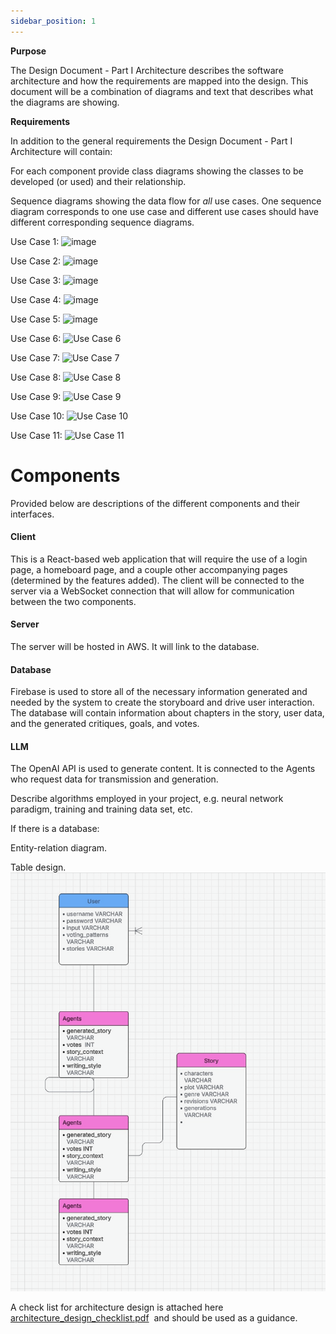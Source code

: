 ```yaml
---
sidebar_position: 1
---
```


**Purpose**

The Design Document - Part I Architecture describes the software architecture and how the requirements are mapped into the design. This document will be a combination of diagrams and text that describes what the diagrams are showing.

**Requirements**

In addition to the general requirements the Design Document - Part I Architecture will contain:

For each component provide class diagrams showing the classes to be developed (or used) and their relationship.

Sequence diagrams showing the data flow for _all_ use cases. One sequence diagram corresponds to one use case and different use cases should have different corresponding sequence diagrams.

Use Case 1:
![image](https://github.com/user-attachments/assets/c206541e-89a9-4677-9078-6e35f7ac2ccd)

Use Case 2:
![image](https://github.com/user-attachments/assets/80036676-7917-4de5-8cf7-cfc37068f1a0)

Use Case 3: 
![image](https://github.com/user-attachments/assets/e838f7d0-f528-42fb-863c-e9cd9323bfd0)

Use Case 4: 
![image](https://github.com/user-attachments/assets/798665fc-c9c6-42fb-96de-73869a193e46)

Use Case 5: 
![image](https://github.com/user-attachments/assets/4397b5bc-f3e2-44dc-82b2-9588ec83cae8)

Use Case 6: 
![Use Case 6](https://github.com/user-attachments/assets/8836c91e-f13f-48cd-9071-78b5c9f90424)

Use Case 7:
![Use Case 7](https://github.com/user-attachments/assets/a1557169-1b04-43be-9736-1e510f3d0b1f)

Use Case 8: 
![Use Case 8](https://github.com/user-attachments/assets/4c93d63c-2306-4a6d-b17a-7d8f9f0fea41)

Use Case 9: 
![Use Case 9](https://github.com/user-attachments/assets/98c0b165-1bc6-4077-8571-1a0397d0bc0f)

Use Case 10:
![Use Case 10](https://github.com/user-attachments/assets/a04da8bc-ca30-4113-b3a6-0dab8f1a94b8)

Use Case 11: 
![Use Case 11](https://github.com/user-attachments/assets/9976e4cd-aeb7-4af7-94f7-15b6cc23b8b2)


# Components

Provided below are descriptions of the different components and their interfaces.

#### Client

This is a React-based web application that will require the use of a login page, a homeboard page, and a couple other accompanying pages (determined by the features added). The client will be connected to the server via a WebSocket connection that will allow for communication between the two components.

#### Server

The server will be hosted in AWS. It will link to the database.

#### Database

Firebase is used to store all of the necessary information generated and needed by the system to create the storyboard and drive user interaction. The database will contain information about chapters in the story, user data, and the generated critiques, goals, and votes.

#### LLM

The OpenAI API is used to generate content. It is connected to the Agents who request data for transmission and generation.

Describe algorithms employed in your project, e.g. neural network paradigm, training and training data set, etc.

If there is a database:

Entity-relation diagram.

Table design.
![Table Description](documentation/static/img/table-des.jpeg)

A check list for architecture design is attached here [architecture\_design\_checklist.pdf](https://templeu.instructure.com/courses/106563/files/16928870/download?wrap=1 "architecture_design_checklist.pdf")  and should be used as a guidance.
